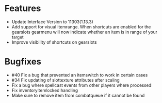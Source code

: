 # Features
* Update Interface Version to 11303(1.13.3)
* Add support for visual itemrange. When shortcuts are enabled for the gearslots gearmenu will now indicate whether an item is in range of your target
* Improve visibility of shortcuts on gearslots

# Bugfixes
* #40 Fix a bug that prevented an itemswitch to work in certain cases
* #34 Fix updating of slottexture attributes after scaling
* Fix a bug where spellcast events from other players where processed
* Fix inventoryitemlocked handling
* Make sure to remove item from combatqueue if it cannot be found
